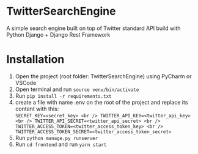 # TwitterSearchEngine
A simple search engine built on top of Twitter standard API build with Python Django + Django Rest Framework

# Installation
1. Open the project (root folder: TwitterSearchEngine) using PyCharm or VSCode
2. Open terminal and run `source venv/bin/activate`
3. Run `pip install -r requirements.txt`
4. create a file with name .env on the root of the project and replace its content with this: <br />
   `SECRET_KEY=<secret_key> <br />
   TWITTER_API_KEY=<twitter_api_key> <br />
   TWITTER_API_SECRET=<twitter_api_secret> <br />
   TWITTER_ACCESS_TOKEN=<twitter_access_token_key> <br />
   TWITTER_ACCESS_TOKEN_SECRET=<twitter_access_token_secret>`
5. Run `python manage.py runserver`
6. Run `cd frontend` and run `yarn start`

